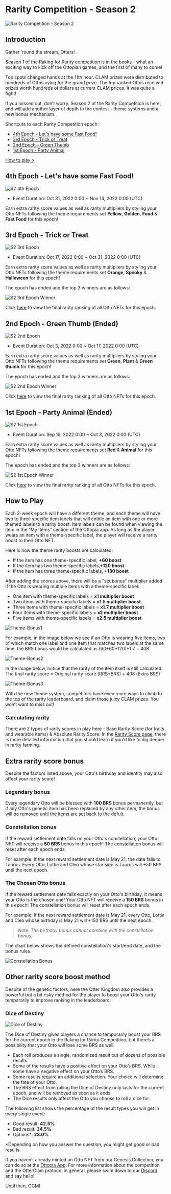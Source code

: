 # Rarity Competition - Season 2

![Rarity Competition - Season 2](img/s2-ror.jpg)

## Introduction

Gather ‘round the stream, Otters!

Season 1 of the Raking for Rarity competition is in the books - what an exciting way to kick off the Ottopian games, and the first of many to come! 

Top spots changed hands at the 11th hour. CLAM prizes were distributed to hundreds of Ottos vying for the grand prize. The top ranked Ottos received prizes worth hundreds of dollars at current CLAM prices. It was quite a fight! 

If you missed out, don’t worry. Season 2 of the Rarity Competition is here, and will add another layer of depth to the contest - theme systems and a new bonus mechanism.


Shortcuts to each Rarity Competition epoch:

* [4th Epoch - Let's have some Fast Food!](#4th-epoch)
* [3rd Epoch - Trick or Treat](#3rd-epoch)
* [2nd Epoch - Green Thumb](#2nd-epoch)
* [1st Epoch - Party Animal](#1st-epoch)

[How to play >](#howtoplay)

## 4th Epoch - Let's have some Fast Food! <a href="#4th-epoch" id="4th-epoch"></a>

![S2 4th Epoch](img/s2_epoch4.jpg)

* Event Duration: Oct 31, 2022 0:00 ~ Nov 14, 2022 0:00 (UTC)

Earn extra rarity score values as well as rarity multipliers by styling your Otto NFTs following the theme requirements set **Yellow**, **Golden**, **Food** & **Fast Food** for this epoch!

## 3rd Epoch - Trick or Treat <a href="#3rd-epoch" id="3rd-epoch"></a>

![S2 3rd Epoch](img/s2_epoch3.jpg)

* Event Duration: Oct 17, 2022 0:00 ~ Oct 31, 2022 0:00 (UTC)

Earn extra rarity score values as well as rarity multipliers by styling your Otto NFTs following the theme requirements set **Orange**, **Spooky** & **Halloween** for this epoch!

The epoch has ended and the top 3 winners are as follows:

![S2 3rd Epoch Winner](img/s2_winner3.jpg) 

Click [here](https://ottopia.app/leaderboard?epoch=8) to view the final rarity ranking of all Otto NFTs for this epoch.

## 2nd Epoch - Green Thumb (Ended) <a href="#2nd-epoch" id="2nd-epoch"></a>

![S2 2nd Epoch](img/s2_epoch2.jpg)

* Event Duration: Oct 3, 2022 0:00 ~ Oct 17, 2022 0:00 (UTC)

Earn extra rarity score values as well as rarity multipliers by styling your Otto NFTs following the theme requirements set **Green**, **Plant** & **Green thumb** for this epoch!

The epoch has ended and the top 3 winners are as follows:

![S2 2nd Epoch Winner](img/s2_winner2.jpg) 

Click [here](https://ottopia.app/leaderboard?epoch=7) to view the final rarity ranking of all Otto NFTs for this epoch.


## 1st Epoch - Party Animal (Ended) <a href="#1st-epoch" id="1st-epoch"></a>

![S2 1st Epoch](img/s2_epoch1.jpg)

* Event Duration: Sep 19, 2022 0:00 ~ Oct 3, 2022 0:00 (UTC)

Earn extra rarity score values as well as rarity multipliers by styling your Otto NFTs following the theme requirements set **Red** & **Animal** for this epoch!

The epoch has ended and the top 3 winners are as follows:

![S2 1st Epoch Winner](img/s2_winner1.jpg)

Click [here](https://ottopia.app/leaderboard?epoch=6) to view the final rarity ranking of all Otto NFTs for this epoch.


## How to Play <a href="#howtoplay" id="howtoplay"></a>

Each 2-week epoch will have a different theme, and each theme will have two to three specific item labels that will entitle an item with one or more themed labels to a rarity boost. Item labels can be found when viewing the item in the “My Items” section of the Ottopia app. As long as the player wears an item with a theme-specific label, the player will receive a rarity boost to their Otto NFT.

Here is how the theme rarity boosts are calculated:

- If the item has one theme-specific label, **+60 boost**
- If the item has two theme-specific labels,**+120 boost**
- If the item has three theme-specific labels, **+180 boost**

After adding the scores above, there will be a "set bonus" multiplier added if the Otto is wearing multiple items with a theme-specific label:

- One item with theme-specific labels = **x1 multiplier boost**
- Two items with theme-specific labels = **x1.5 multiplier boost**
- Three items with theme-specific labels = **x1.7 multiplier boost**
- Four items with theme-specific labels = **x2 multiplier boost**
- Five items with theme-specific labels = **x2.5 multiplier boost**

![Theme-Bonus1](img/label-bonus-1.jpg)

For example, in the image below we see if an Otto is wearing five items, two of which match one label and one item that matches two labels at the same time, the BRS bonus would be calculated as (60+60+120)*1.7 = 408 

![Theme-Bonus2](img/label-bonus-2.jpg)

In the image below, notice that the rarity of the item itself is still calculated. The final rarity score = Original rarity score (RRS+BRS) + 408 (Extra BRS)

![Theme-Bonus3](img/label-bonus-3.jpg)

With the new theme system, competitors have even more ways to climb to the top of the rarity leaderboard, and claim those juicy CLAM prizes. You won’t want to miss out!

### Calculating rarity

There are 2 types of rarity scores in play here - Base Rarity Score (for traits and wearable items) & Absolute Rarity Score. In the [Rarity Score page](../gameplay/rarity-farming.md), there is more detailed information that you should learn if you'd like to dig deeper in rarity farming.

## Extra rarity score bonus

Despite the factors listed above, your Otto's birthday and identity may also affect your rarity score!

### Legendary bonus

Every legendary Otto will be blessed with **100 BRS** bonus permanently, but if any Otto's genetic item has been replaced by any other item, the bonus will be removed until the items are set back to the defult.

### Constellation bonus

If the reward settlement date falls on your Otto's constellation, your Otto NFT will receive a **50 BRS** bonus in this epoch! The constellation bonus will reset after each epoch ends.

For example: If the next reward settlement date is May 21, the date falls to Taurus. Every Otto, Lottie and Cleo whose star sign is Taurus will +50 BRS until the next epoch.

### The Chosen Otto bonus

If the reward settlement date falls exactly on your Otto's birthday, it means your Otto is the chosen one! Your Otto NFT will receive a **150 BRS** bonus in this epoch! The constellation bonus will reset after each epoch ends.

For example: If the next reward settlement date is May 21, every Otto, Lottie and Cleo whose birthday is May 21 will +150 BRS until the next epoch. 

> *Note: The birthday bonus cannot combine with the constellation bonus.*

The chart below shows the defined constellation's start/end date, and the bonus rules.

![Constellation Bonus](./img/constellation_bonus.jpg)

## Other rarity score boost method

Despite of the genetic factors, here the Otter Kingdom also provides a powerful but a bit risky method for the player to boost your Otto's rarity tempararily to improve ranking in the leaderboard:

### Dice of Destiny <a href="#dod" id="dod"></a>

![Dice of Destiny](img/dice_of_destiny.jpg)

The Dice of Destiny gives players a chance to temporarily boost your BRS for the current epoch in the Raking for Rarity Competition, but there’s a possibility that your Otto will lose some BRS as well.

* Each roll produces a single, randomized result out of dozens of possible results.
* Some of the results have a positive effect on your Otto’s BRS, While some have a negative effect on your Otto’s BRS.
* Some results require an additional selection. Your choice will determine the fate of your Otto.
* The BRS effect from rolling the Dice of Destiny only lasts for the current epoch, and will be removed as soon as it ends.
* The Dice results only affect the Otto you choose to roll a dice for.

The following list shows the percentage of the result types you will get in every single event:

- Good result:	**42.5%**
- Bad result:	**34.5%**
- Options*:	**23.0%**

*Depending on how you answer the question, you might get good or bad results. 

If you haven’t already minted an Otto NFT from our Genesis Collection, you can do so at the [Ottopia App](http://ottopia.app). For more information about the competition and the OtterClam protocol in general, please swim down to our [Discord](https://discord.gg/jdCk93R2) and say hello!

Until then, OGMI
